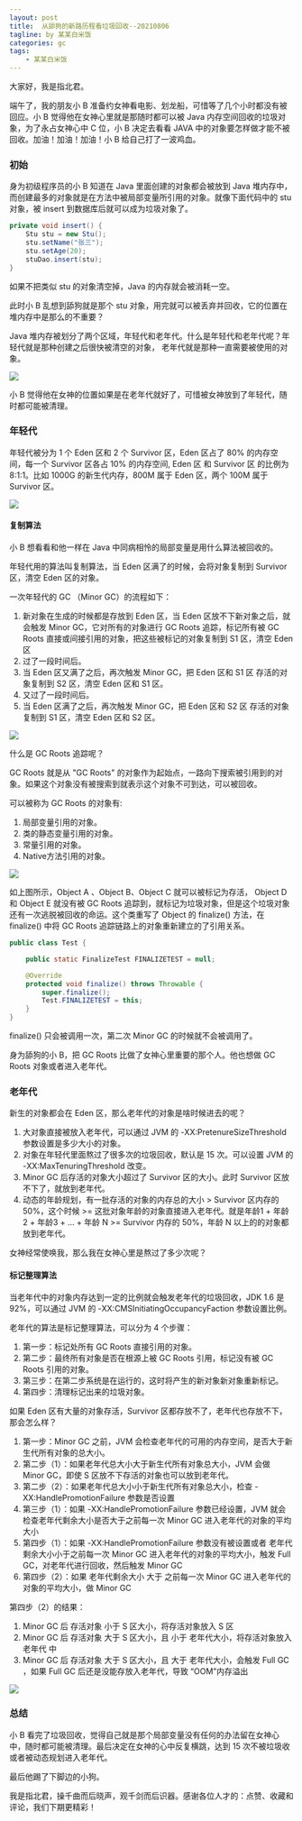 ```yaml
---
layout: post
title:  从舔狗的新路历程看垃圾回收--20210806
tagline: by 某某白米饭
categories: gc
tags: 
    - 某某白米饭
---
```


大家好，我是指北君。

端午了，我的朋友小 B 准备约女神看电影、划龙船，可惜等了几个小时都没有被回应。小 B 觉得他在女神心里就是那随时都可以被 Java 内存空间回收的垃圾对象，为了永占女神心中 C 位，小 B 决定去看看 JAVA 中的对象要怎样做才能不被回收。加油！加油！加油！小 B 给自己打了一波鸡血。
<!--more-->
### 初始

身为初级程序员的小 B 知道在 Java 里面创建的对象都会被放到 Java 堆内存中，而创建最多的对象就是在方法中被局部变量所引用的对象。就像下面代码中的 stu 对象，被 insert 到数据库后就可以成为垃圾对象了。

```java
private void insert() {
    Stu stu = new Stu();
    stu.setName("张三");
    stu.setAge(20);
    stuDao.insert(stu);
}
```

如果不把类似 stu 的对象清空掉，Java 的内存就会被消耗一空。

此时小 B 乱想到舔狗就是那个 stu 对象，用完就可以被丢弃并回收，它的位置在堆内存中是那么的不重要？

Java 堆内存被划分了两个区域，年轻代和老年代。什么是年轻代和老年代呢？年轻代就是那种创建之后很快被清空的对象， 老年代就是那种一直需要被使用的对象。

![](http://www.javanorth.cn/assets/images/2021/gc/0.png)

小 B 觉得他在女神的位置如果是在老年代就好了，可惜被女神放到了年轻代，随时都可能被清理。

### 年轻代

年轻代被分为 1 个 Eden 区和 2 个 Survivor 区，Eden 区占了 80% 的内存空间，每一个 Survivor 区各占 10% 的内存空间, Eden 区 和 Survivor 区 的比例为 8:1:1。比如 1000G 的新生代内存，800M 属于 Eden 区，两个 100M 属于 Survivor 区。

![](http://www.javanorth.cn/assets/images/2021/gc/1.png)

#### 复制算法

小 B 想看看和他一样在 Java 中同病相怜的局部变量是用什么算法被回收的。

年轻代用的算法叫复制算法，当 Eden 区满了的时候，会将对象复制到 Survivor 区，清空 Eden 区的对象。

一次年轻代的 GC （Minor GC）的流程如下： 

1. 新对象在生成的时候都是存放到 Eden 区，当 Eden 区放不下新对象之后，就会触发 Minor GC，它对所有的对象进行 GC Roots 追踪，标记所有被 GC Roots 直接或间接引用的对象，把这些被标记的对象复制到 S1 区，清空 Eden 区
2. 过了一段时间后。
3. 当 Eden 区又满了之后，再次触发 Minor GC，把 Eden 区和 S1 区 存活的对象复制到 S2 区，清空 Eden 区和 S1 区。
4. 又过了一段时间后。
5. 当 Eden 区满了之后，再次触发 Minor GC，把 Eden 区和 S2 区 存活的对象复制到 S1 区，清空 Eden 区和 S2 区。

![](http://www.javanorth.cn/assets/images/2021/gc/2.png)

什么是 GC Roots 追踪呢？

GC Roots 就是从 "GC Roots" 的对象作为起始点，一路向下搜索被引用到的对象。如果这个对象没有被搜索到就表示这个对象不可到达，可以被回收。

可以被称为 GC Roots 的对象有:
1. 局部变量引用的对象。
2. 类的静态变量引用的对象。
3. 常量引用的对象。
4. Native方法引用的对象。

![](http://www.javanorth.cn/assets/images/2021/gc/3.png)

如上图所示，Object A 、Object B、Object C 就可以被标记为存活， Object D 和 Object E 就没有被 GC Roots 追踪到，就标记为垃圾对象，但是这个垃圾对象还有一次逃脱被回收的命运。这个类重写了 Object 的 finalize() 方法，在 finalize() 中将 GC Roots 追踪链路上的对象重新建立的了引用关系。

```java
public class Test {

    public static FinalizeTest FINALIZETEST = null;

    @Override
    protected void finalize() throws Throwable {
        super.finalize();
        Test.FINALIZETEST = this;
    }
}
```
finalize() 只会被调用一次，第二次 Minor GC 的时候就不会被调用了。

身为舔狗的小 B，把 GC Roots 比做了女神心里重要的那个人。他也想做 GC Roots 对象或者进入老年代。

### 老年代

新生的对象都会在 Eden 区，那么老年代的对象是啥时候进去的呢？

1. 大对象直接被放入老年代，可以通过 JVM 的 -XX:PretenureSizeThreshold 参数设置是多少大小的对象。
2. 对象在年轻代里面熬过了很多次的垃圾回收，默认是 15 次。可以设置 JVM 的 -XX:MaxTenuringThreshold 改变。
3. Minor GC 后存活的对象大小超过了 Survivor 区的大小。此时 Survivor 区放不下了，就放到老年代。
4. 动态的年龄规划，有一批存活的对象的内存总的大小 > Survivor 区内存的 50%，这个时候 >= 这批对象年龄的对象直接进入老年代。就是年龄1 + 年龄2 + 年龄3 + ... + 年龄 N >= Survivor 内存的 50%，年龄 N 以上的的对象都放到老年代。

女神经常使唤我，那么我在女神心里是熬过了多少次呢？

#### 标记整理算法

当老年代中的对象内存达到一定的比例就会触发老年代的垃圾回收，JDK 1.6 是 92%，可以通过 JVM 的 -XX:CMSInitiatingOccupancyFaction 参数设置比例。

老年代的算法是标记整理算法，可以分为 4 个步骤：
1. 第一步：标记处所有 GC Roots 直接引用的对象。
2. 第二步：最终所有对象是否在根源上被 GC Roots 引用，标记没有被 GC Roots 引用的对象。
3. 第三步：在第二步系统是在运行的，这时将产生的新对象新对象重新标记。
4. 第四步：清理标记出来的垃圾对象。


如果 Eden 区有大量的对象存活，Survivor 区都存放不了，老年代也存放不下，那会怎么样？

1. 第一步：Minor GC 之前，JVM 会检查老年代的可用的内存空间，是否大于新生代所有对象的总大小。
2. 第二步（1）：如果老年代总大小大于新生代所有对象总大小，JVM 会做 Minor GC，即使 S 区放不下存活的对象也可以放到老年代。
3. 第二步（2）：如果老年代总大小小于新生代所有对象总大小，检查 -XX:HandlePromotionFailure 参数是否设置
4. 第三步（1）：如果 -XX:HandlePromotionFailure 参数已经设置，JVM 就会检查老年代剩余大小是否大于之前每一次 Minor GC 进入老年代的对象的平均大小
5. 第四步（1）：如果 -XX:HandlePromotionFailure 参数没有被设置或者 老年代剩余大小小于之前每一次 Minor GC 进入老年代的对象的平均大小，触发 Full GC，对老年代进行回收，然后触发 Minor GC
6. 第四步（2）：如果 老年代剩余大小 大于 之前每一次 Minor GC 进入老年代的对象的平均大小，做 Minor GC

第四步（2）的结果：
1. Minor GC 后 存活对象 小于 S 区大小，将存活对象放入 S 区
2. Minor GC 后 存活对象 大于 S 区大小，且 小于 老年代大小，将存活对象放入 老年代 中
3. Minor GC 后 存活对象 大于 S 区大小，且 大于 老年代大小，会触发 Full GC ，如果 Full GC 后还是没能存放入老年代，导致 “OOM”内存溢出

![](http://www.javanorth.cn/assets/images/2021/gc/4.png)

### 总结

小 B 看完了垃圾回收，觉得自己就是那个局部变量没有任何的办法留在女神心中，随时都可能被清理。最后决定在女神的心中反复横跳，达到 15 次不被垃圾收或者被动态规划进入老年代。

最后他踢了下脚边的小狗。

我是指北君，操千曲而后晓声，观千剑而后识器。感谢各位人才的：点赞、收藏和评论，我们下期更精彩！

